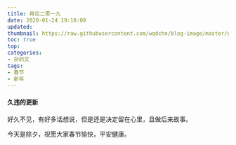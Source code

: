 ```yaml
---
title: 再见二零一九
date: 2020-01-24 19:10:09
updated: 
thumbnail: https://raw.githubusercontent.com/wqdchn/blog-image/master/goodbye-2018/goodbye-2018.jpeg
toc: true
top: 
categories: 
- 杂的文
tags:
- 春节
- 新年
---
```

<!-- more -->
#### 久违的更新

好久不见，有好多话想说，但是还是决定留在心里，且做后来故事。

今天是除夕，祝愿大家春节愉快，平安健康。